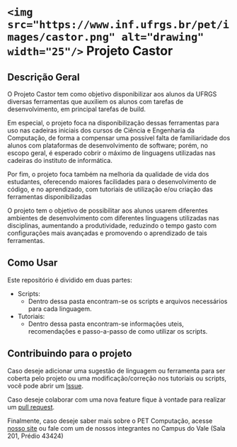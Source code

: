 # `<img src="https://www.inf.ufrgs.br/pet/images/castor.png" alt="drawing" width="25"/>` Projeto Castor

## Descrição Geral

O Projeto Castor tem como objetivo disponibilizar aos alunos da UFRGS diversas ferramentas que auxiliem os alunos com tarefas de desenvolvimento, em principal tarefas de build.

Em especial, o projeto foca na disponibilização dessas ferramentas para uso nas cadeiras iniciais dos cursos de Ciência e Engenharia da Computação, de forma a compensar uma possível falta de familiaridade dos alunos com plataformas de desenvolvimento de software; porém, no escopo geral, é esperado cobrir o máximo de linguagens utilizadas nas cadeiras do instituto de informática.

Por fim, o projeto foca também na melhoria da qualidade de vida dos estudantes, oferecendo maiores facilidades para o desenvolvimento de código, e no aprendizado, com tutoriais de utilização e/ou criação das ferramentas disponibilizadas

O projeto tem o objetivo de possibilitar aos alunos usarem diferentes ambientes de desenvolvimento com diferentes linguagens utilizadas nas disciplinas, aumentando a produtividade, reduzindo o tempo gasto com configurações mais avançadas e promovendo o aprendizado de tais ferramentas.

## Como Usar

Este repositório é dividido em duas partes:

- Scripts:
  - Dentro dessa pasta encontram-se os scripts e arquivos necessários para cada linguagem.
- Tutoriais:
  - Dentro dessa pasta encontram-se informações uteis, recomendações e passo-a-passo de como utilizar os scripts.

## Contribuindo para o projeto

Caso deseje adicionar uma sugestão de linguagem ou ferramenta para ser coberta pelo projeto ou uma modificação/correção nos tutoriais ou scripts, você pode abrir um [Issue](https://github.com/petcomputacaoufrgs/castor/issues).

Caso deseje colaborar com uma nova feature fique à vontade para realizar um [pull request](https://github.com/petcomputacaoufrgs/castor/pulls).

Finalmente, caso deseje saber mais sobre o PET Computação, acesse [nosso site](https://www.inf.ufrgs.br/pet/projetos/) ou fale com um de nossos integrantes no Campus do Vale (Sala 201, Prédio 43424)

